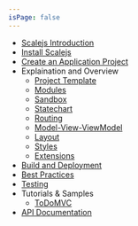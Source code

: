 ```yaml
---
isPage: false
---
```

* [Scalejs Introduction](./index.html)
* [Install Scalejs](./install.html)
* [Create an Application Project](./project.html)
* Explaination and Overview
  * [Project Template](./template.html)
  * [Modules](./modules.html)
  * [Sandbox](./sandbox.html)
  * [Statechart](./statechart.html)
  * [Routing](./routing.html)
  * [Model-View-ViewModel](./mvvm.html)
  * [Layout](./layout.html)
  * [Styles](./styles.html)
  * [Extensions](./extensions.html)
* [Build and Deployment](./build.html)
* [Best Practices](./best.html)
* [Testing](./test.html)
* Tutorials & Samples
    * [ToDoMVC](./todomvc.html)
* [API Documentation](./api.html)
